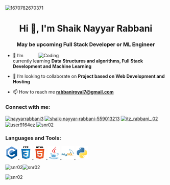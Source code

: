 
![1670782670371](https://user-images.githubusercontent.com/109890201/206921435-15d6e199-1acc-4a39-be63-cef876c513b7.jpg)


<h1 align="center">Hi 👋, I'm Shaik Nayyar Rabbani</h1>
<h3 align="center">May be upcoming Full Stack Developer or ML Engineer</h3>

<img align="right" alt="Coding" width="400" src="https://camo.githubusercontent.com/c1dcb74cc1c1835b1d716f5051499a2814c683c806b15f04b0eba492863703e9/68747470733a2f2f63646e2e6472696262626c652e636f6d2f75736572732f3733303730332f73637265656e73686f74732f363538313234332f6176656e746f2e676966">



- 🌱 I’m currently learning **Data Structures and algorithms, Full Stack Development and Machine Learning**

- 👯 I’m looking to collaborate on **Project based on Web Development and Hosting**

- 📫 How to reach me **rabbaniroyal7@gmail.com**

<h3 align="left">Connect with me:</h3>
<p align="left">
<a href="https://twitter.com/nayyarrabbani3" target="blank"><img align="center" src="https://raw.githubusercontent.com/rahuldkjain/github-profile-readme-generator/master/src/images/icons/Social/twitter.svg" alt="nayyarrabbani3" height="30" width="40" /></a>
<a href="https://linkedin.com/in/shaik-nayyar-rabbani-559013213" target="blank"><img align="center" src="https://raw.githubusercontent.com/rahuldkjain/github-profile-readme-generator/master/src/images/icons/Social/linked-in-alt.svg" alt="shaik-nayyar-rabbani-559013213" height="30" width="40" /></a>
<a href="https://instagram.com/itz_rabbani_.02" target="blank"><img align="center" src="https://raw.githubusercontent.com/rahuldkjain/github-profile-readme-generator/master/src/images/icons/Social/instagram.svg" alt="itz_rabbani_.02" height="30" width="40" /></a>
<a href="https://www.leetcode.com/user9164ez" target="blank"><img align="center" src="https://raw.githubusercontent.com/rahuldkjain/github-profile-readme-generator/master/src/images/icons/Social/leet-code.svg" alt="user9164ez" height="30" width="40" /></a>
<a href="https://auth.geeksforgeeks.org/user/snr02" target="blank"><img align="center" src="https://raw.githubusercontent.com/rahuldkjain/github-profile-readme-generator/master/src/images/icons/Social/geeks-for-geeks.svg" alt="snr02" height="30" width="40" /></a>
</p>

<h3 align="left">Languages and Tools:</h3>
<p align="left"> <a href="https://www.cprogramming.com/" target="_blank" rel="noreferrer"> <img src="https://raw.githubusercontent.com/devicons/devicon/master/icons/c/c-original.svg" alt="c" width="40" height="40"/> </a> <a href="https://www.w3schools.com/css/" target="_blank" rel="noreferrer"> <img src="https://raw.githubusercontent.com/devicons/devicon/master/icons/css3/css3-original-wordmark.svg" alt="css3" width="40" height="40"/> </a> <a href="https://www.w3.org/html/" target="_blank" rel="noreferrer"> <img src="https://raw.githubusercontent.com/devicons/devicon/master/icons/html5/html5-original-wordmark.svg" alt="html5" width="40" height="40"/> </a> <a href="https://www.java.com" target="_blank" rel="noreferrer"> <img src="https://raw.githubusercontent.com/devicons/devicon/master/icons/java/java-original.svg" alt="java" width="40" height="40"/> </a> <a href="https://www.mysql.com/" target="_blank" rel="noreferrer"> <img src="https://raw.githubusercontent.com/devicons/devicon/master/icons/mysql/mysql-original-wordmark.svg" alt="mysql" width="40" height="40"/> </a> <a href="https://www.python.org" target="_blank" rel="noreferrer"> <img src="https://raw.githubusercontent.com/devicons/devicon/master/icons/python/python-original.svg" alt="python" width="40" height="40"/> </a> </p>

<p><img align="left" src="https://github-readme-stats.vercel.app/api/top-langs?username=snr02&show_icons=true&locale=en&layout=compact" alt="snr02" /></p>



<p>&nbsp;<img align="left" src="https://github-readme-stats.vercel.app/api?username=snr02&show_icons=true&locale=en" alt="snr02" /></p>



<p><img align="left" src="https://github-readme-streak-stats.herokuapp.com/?user=snr02&" alt="snr02" /></p>
